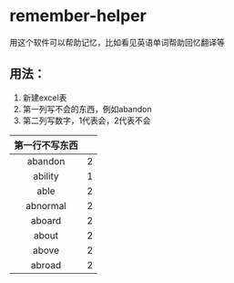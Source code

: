 # remember-helper
用这个软件可以帮助记忆，比如看见英语单词帮助回忆翻译等
## 用法：
1. 新建excel表
2. 第一列写不会的东西，例如abandon
3. 第二列写数字，1代表会，2代表不会

|   第一行不写东西         |             |
| :----: | :----: |
| abandon        | 2           |
| ability        | 1           |
| able           | 2           |
|abnormal        | 2           |
|aboard          | 2           |
|about           | 2           |
|above           | 2           |
|abroad          | 2           |
